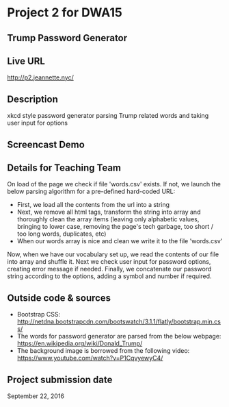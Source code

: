 # Project 2 for DWA15
## Trump Password Generator

## Live URL
<http://p2.jeannette.nyc/>

## Description
xkcd style password generator parsing Trump related words and taking user input for options

## Screencast Demo
<link to be here>

## Details for Teaching Team
On load of the page we check if file 'words.csv' exists. If not, we launch the below parsing algorithm for a pre-defined hard-coded URL:
- First, we load all the contents from the url into a string
- Next, we remove all html tags, transform the string into array and thoroughly clean the array items (leaving only alphabetic values, bringing to lower case, removing the page's tech garbage, too short / too long words, duplicates, etc)
- When our words array is nice and clean we write it to the file 'words.csv'

Now, when we have our vocabulary set up, we read the contents of our file into array and shuffle it. Next we check user input for password options, creating error message if needed. Finally, we concatenate our password string according to the options, adding a symbol and number if required.

## Outside code & sources
- Bootstrap CSS: <http://netdna.bootstrapcdn.com/bootswatch/3.1.1/flatly/bootstrap.min.css/>
- The words for password generator are parsed from the below webpage: <https://en.wikipedia.org/wiki/Donald_Trump/>
- The background image is borrowed from the following video: <https://www.youtube.com/watch?v=P1CqvyewyC4/>

## Project submission date
September 22, 2016


